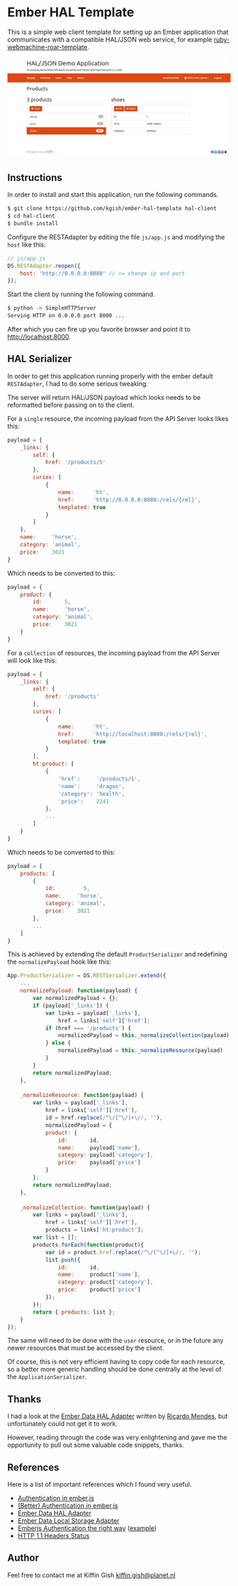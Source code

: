 # Ember HAL Template

This is a simple web client template for setting up an Ember application
that communicates with a compatible HAL/JSON web service, for example
[ruby-webmachine-roar-template](https://github.com/kgish/ruby-webmachine-roar-template).

![](images/screenshot.png?raw=true)

## Instructions

In order to install and start this application, run the following commands.

```bash
$ git clone https://github.com/kgish/ember-hal-template hal-client
$ cd hal-client
$ bundle install
```

Configure the RESTAdapter by editing the file `js/app.js` and modifying the `host` like this:

```javascript
// js/app.js
DS.RESTAdapter.reopen({
    host: 'http://0.0.0.0:8080' // <= change ip and port
});
```

Start the client by running the following command.

```bash
$ python -m SimpleHTTPServer
Serving HTTP on 0.0.0.0 port 8000 ...
```

After which you can fire up you favorite browser and point it
to [http://localhost:8000](http://localhost:8000).

## HAL Serializer

In order to get this application running properly with the ember default
`RESTAdapter`, I had to do some serious tweaking.

The server will return HAL/JSON payload which looks needs to be
reformatted before passing on to the client.

For a `single` resource, the incoming payload from the API Server looks
likes this:

```javascript
payload = {
    _links: {
        self: {
            href: '/products/5'
        },
        curies: [
            {
                name:      'ht',
                href:      'http://0.0.0.0:8080:/rels/{rel}',
                templated: true
            }
        ]
    },
    name:     'horse',
    category: 'animal',
    price:    3021
}
```

Which needs to be converted to this:

```javascript
payload = {
    product: {
        id:       5,
        name:     'horse',
        category: 'animal',
        price:    3021
    }
}
```

For a `collection` of resources, the incoming payload from the API Server
will look like this:

```javascript
payload = {
    _links: {
        self: {
            href: '/products'
        },
        curies: [
            {
                name:      'ht',
                href:      'http://localhost:8080:/rels/{rel}',
                templated: true
            }
        ],
        ht:product: [
            {
                'href':     '/products/1',
                'name':     'dragon',
                'category': 'health',
                'price':    2241
            },
            ...
        ]
    }
}
```

Which needs to be converted to this:

```javascript
payload = {
    products: [
        {
            id:         5,
            name:     'horse',
            category: 'animal',
            price:    3021
        },
        ...
    ]
}
```

This is achieved by extending the default `ProductSerializer` and redefining
the `normalizePayload` hook like this:

```javascript
App.ProductSerializer = DS.RESTSerializer.extend({
    ...
    normalizePayload: function(payload) {
        var normalizedPayload = {};
        if (payload['_links']) {
            var links = payload['_links'],
                href = links['self']['href'];
            if (href === '/products') {
                normalizedPayload = this._normalizeCollection(payload)
            } else {
                normalizedPayload = this._normalizeResource(payload)
            }
        }
        return normalizedPayload;
    },

    _normalizeResource: function(payload) {
        var links = payload['_links'],
            href = links['self']['href'],
            id = href.replace(/^\/[^\/]+\//, ''),
            normalizedPayload = {
            product: {
                id:       id,
                name:     payload['name'],
                category: payload['category'],
                price:    payload['price']
            }
        };
        return normalizedPayload;
    },

    _normalizeCollection: function(payload) {
        var links = payload['_links'],
            href = links['self']['href'],
            products = links['ht:product'];
        var list = [];
        products.forEach(function(product){
            var id = product.href.replace(/^\/[^\/]+\//, '');
            list.push({
                id:       id,
                name:     product['name'],
                category: product['category'],
                price:    product['price']
            });
        });
        return { products: list };
    }
});
```
The same will need to be done with the `user` resource, or in the future any
newer resources that must be accessed by the client.

Of course, this is not very efficient having to copy code for each resource,
so a better more generic handling should be done centrally at the level of
the `ApplicationSerializer`.

## Thanks

I had a look at the [Ember Data HAL Adapter](https://github.com/locks/ember-data-hal-adapter)
written by [Ricardo Mendes](https://github.com/locks), but unfortunately could
not get it to work.

However, reading through the code was very enlightening and gave me the
opportunity to pull out some valuable code snippets, thanks.

## References

Here is a list of important references which I found very useful.

* [Authentication in ember.js](http://log.simplabs.com/post/53016599611/authentication-in-ember-js)
* [(Better) Authentication in ember.js](http://log.simplabs.com/post/57702291669/better-authentication-in-ember-js)
* [Ember Data HAL Adapter](https://github.com/locks/ember-data-hal-adapter)
* [Ember Data Local Storage Adapter](https://github.com/kurko/ember-localstorage-adapter)
* [Emberjs Authentication the right way](http://webcloud.info/blog/2014/04/07/emberjs-authentication-the-right-way-javascript-version/) ([example](https://github.com/WebCloud/EmberJS-Auth-Example))
* [HTTP 1.1 Headers Status](http://upload.wikimedia.org/wikipedia/commons/8/88/Http-headers-status.png)

## Author

Feel free to contact me at Kiffin Gish <kiffin.gish@planet.nl>
